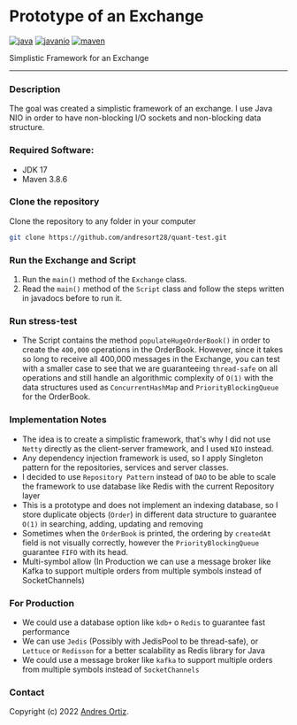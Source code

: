 Prototype of an Exchange
============
[![java](https://img.shields.io/badge/java-17-brightgreen)](https://github.com/andresort28/quant-test)
[![javanio](https://img.shields.io/badge/java-nio-blue)](https://github.com/andresort28/quant-test)
[![maven](https://img.shields.io/badge/maven-3.8.6-yellowgreen)](https://github.com/andresort28/quant-test)

Simplistic Framework for an Exchange

---
### Description
The goal was created a simplistic framework of an exchange. I use Java NIO in order to have non-blocking I/O sockets and non-blocking data structure.

### Required Software:
* JDK 17
* Maven 3.8.6

### Clone the repository
Clone the repository to any folder in your computer
```sh
git clone https://github.com/andresort28/quant-test.git
```

### Run the Exchange and Script
1. Run the `main()` method of the `Exchange` class.
2. Read the `main()` method of the `Script` class and follow the steps written in javadocs before to run it.

### Run stress-test
- The Script contains the method `populateHugeOrderBook()` in order to create the `400,000` operations in the OrderBook. However, since it takes so long to receive all 400,000 messages in the Exchange, you can test with a smaller case to see that we are guaranteeing `thread-safe` on all operations and still handle an algorithmic complexity of `O(1)` with the data structures used as `ConcurrentHashMap` and `PriorityBlockingQueue` for the OrderBook.

### Implementation Notes
- The idea is to create a simplistic framework, that's why I did not use `Netty` directly as the client-server framework, and I used `NIO` instead.
- Any dependency injection framework is used, so I apply Singleton pattern for the repositories, services and server classes.
- I decided to use `Repository Pattern` instead of `DAO` to be able to scale the framework to use database like Redis with the current Repository layer
- This is a prototype and does not implement an indexing database, so I store duplicate objects (`Order`) in different data structure to guarantee `O(1)` in searching, adding, updating and removing
- Sometimes when the `OrderBook` is printed, the ordering by `createdAt` field is not visually correctly, however the `PriorityBlockingQueue` guarantee `FIFO` with its head.
- Multi-symbol allow (In Production we can use a message broker like Kafka to support multiple orders from multiple symbols instead of SocketChannels)


### For Production 
- We could use a database option like `kdb+` o `Redis` to guarantee fast performance
- We can use `Jedis` (Possibly with JedisPool to be thread-safe), or `Lettuce` or `Redisson` for a better scalability as Redis library for Java
- We could use a message broker like `kafka` to support multiple orders from multiple symbols instead of `SocketChannels` 

### Contact

Copyright (c) 2022 [Andres Ortiz](https://www.linkedin.com/in/andresortiz28).  



